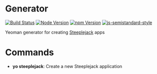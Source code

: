 # Generator

[![Build Status](https://img.shields.io/travis/rust-lang/rust.svg?style=flat-square)](https://travis-ci.org/steeplejack-js/generator)
[![Node Version](https://img.shields.io/badge/node.js-%3E%3D_4.0-brightgreen.svg?style=flat-square)](https://nodejs.org/download/)
[![npm Version](https://img.shields.io/npm/v/generator-steeplejack.svg?style=flat-square)](https://www.npmjs.com/package/generator-steeplejack)
[![js-semistandard-style](https://img.shields.io/badge/code%20style-semistandard-brightgreen.svg?style=flat-square)](https://github.com/Flet/semistandard)

Yeoman generator for creating [Steeplejack](http://getsteeplejack.com) apps

# Commands

- **yo steeplejack**: Create a new Steeplejack application
